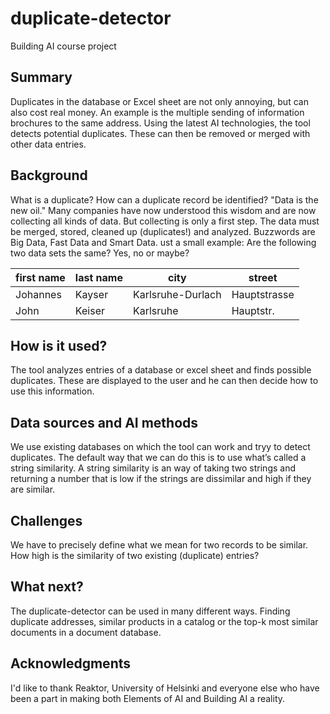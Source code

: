 # duplicate-detector
Building AI course project

## Summary

Duplicates in the database or Excel sheet are not only annoying, but can also cost real money. An example is the multiple sending of information brochures to the same address.
Using the latest AI technologies, the tool detects potential duplicates. These can then be removed or merged with other data entries.


## Background

What is a duplicate? How can a duplicate record be identified? "Data is the new oil." Many companies have now understood this wisdom and are now collecting all kinds of data. But collecting is only a first step. The data must be merged, stored, cleaned up (duplicates!) and analyzed. Buzzwords are Big Data, Fast Data and Smart Data.
ust a small example: Are the following two data sets the same? Yes, no or maybe?

| first name      | last name | city | street|
| ----------- | ----------- |----------- |----------- |
| Johannes      | Kayser       | Karlsruhe-Durlach | Hauptstrasse |
| John   | Keiser        | Karlsruhe | Hauptstr. |

## How is it used?

The tool analyzes entries of a database or excel sheet and finds possible duplicates. These are displayed to the user and he can then decide how to use this information. 

## Data sources and AI methods

We use existing databases on which the tool can work and tryy to detect duplicates.
The default way that we can do this is to use what’s called a string similarity. A string similarity is an way of taking two strings and returning a number that is low if the strings are dissimilar and high if they are similar.

## Challenges

We have to precisely define what we mean for two records to be similar. How high is the similarity of two existing (duplicate) entries?

## What next?

The duplicate-detector can be used in many different ways. Finding duplicate addresses, similar products in a catalog or the top-k most similar documents in a document database.


## Acknowledgments

I'd like to thank Reaktor, University of Helsinki and everyone else who have been a part in making both Elements of AI and Building AI a reality.
